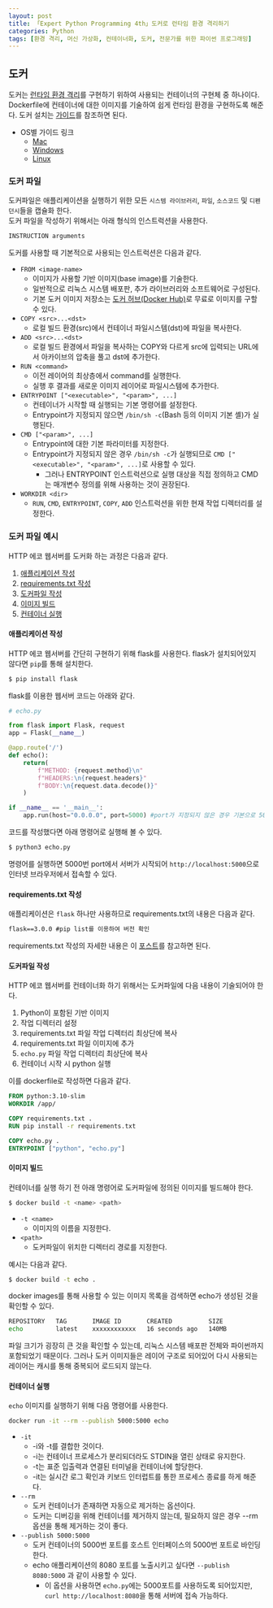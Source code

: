 ```yaml
---
layout: post
title: 「Expert Python Programming 4th」도커로 런타임 환경 격리하기
categories: Python
tags: [환경 격리, 머신 가상화, 컨테이너화, 도커, 전문가를 위한 파이썬 프로그래밍]
---
```

## 도커
도커는 [런타임 환경 격리](https://hyeonsuryu.github.io/python/2023/11/04/Expert-Python-Programming-4th-%EB%9F%B0%ED%83%80%EC%9E%84-%ED%99%98%EA%B2%BD-%EA%B2%A9%EB%A6%AC.html)를 구현하기 위하여 사용되는 컨테이너의 구현체 중 하나이다. Dockerfile에 컨테이너에 대한 이미지를 기술하여 쉽게 런타임 환경을 구현하도록 해준다. 도커 설치는 [가이드](https://www.docker.com/get-started)를 참조하면 된다.
* OS별 가이드 링크
	* [Mac](https://docs.docker.com/desktop/install/mac-install/)
	* [Windows](https://docs.docker.com/desktop/install/windows-install/)
	* [Linux](https://docs.docker.com/desktop/install/linux-install/)

### 도커 파일
도커파일은 애플리케이션을 실행하기 위한 모든 `시스템 라이브러리`, `파일`, `소스코드` 및 `디펜던시`들을 캡슐화 한다.  
도커 파일을 작성하기 위해서는 아래 형식의 인스트럭션을 사용한다.  
```bash
INSTRUCTION arguments
```
도커를 사용할 때 기본적으로 사용되는 인스트럭션은 다음과 같다.  
* `FROM <image-name>`
	* 이미지가 사용할 기반 이미지(base image)를 기술한다.
	* 일반적으로 리눅스 시스템 배포판, 추가 라이브러리와 소프트웨어로 구성된다.
	* 기본 도커 이미지 저장소는 [도커 허브(Docker Hub)](https://hub.docker.com)로 무료로 이미지를 구할 수 있다.
* `COPY <src>...<dst>`
	* 로컬 빌드 환경(src)에서 컨테이너 파일시스템(dst)에 파일을 복사한다.
* `ADD <src>...<dst>`
	* 로컬 빌드 환경에서 파일을 복사하는 COPY와 다르게 src에 입력되는 URL에서 아카이브의 압축을 풀고 dst에 추가한다.
* `RUN <command>`
	* 이전 레이어의 최상층에서 command를 실행한다.
	* 실행 후 결과를 새로운 이미지 레이어로 파일시스템에 추가한다.
* `ENTRYPOINT ["<executable>", "<param>", ...]`
	* 컨테이너가 시작할 때 실행되는 기본 명령어를 설정한다.
	* Entrypoint가 지정되지 않으면 `/bin/sh -c`(Bash 등의 이미지 기본 셸)가 실행된다.
* `CMD ["<param>", ...]`
	* Entrypoint에 대한 기본 파라미터를 지정한다.
	* Entrypoint가 지정되지 않은 경우 `/bin/sh -c`가 실행되므로 `CMD ["<executable>", "<param>", ...]`로 사용할 수 있다.
		* 그러나 ENTRYPOINT 인스트럭션으로 실행 대상을 직접 정의하고 CMD는 매개변수 정의를 위해 사용하는 것이 권장된다.
* `WORKDIR <dir>`
	* `RUN`, `CMD`, `ENTRYPOINT`, `COPY`, `ADD` 인스트럭션을 위한 현재 작업 디렉터리를 설정한다.  

### 도커 파일 예시
HTTP 에코 웹서버를 도커화 하는 과정은 다음과 같다.
1. [애플리케이션 작성](####애플리케이션-작성)
2. [requirements.txt 작성](####requirements.txt-작성)
3. [도커파일 작성](####도커파일-작성)
4. [이미지 빌드](####이미지-빌드)
5. [컨테이너 실행](####컨테이너-실행)

#### 애플리케이션 작성
HTTP 에코 웹서버를 간단히 구현하기 위해 flask를 사용한다. flask가 설치되어있지 않다면 `pip`를 통해 설치한다.
```bash
$ pip install flask
```
flask를 이용한 웹서버 코드는 아래와 같다.
```python
# echo.py

from flask import Flask, request
app = Flask(__name__)

@app.route('/')
def echo():
	return(
		f"METHOD: {request.method}\n"
		f"HEADERS:\n{request.headers}"
		f"BODY:\n{request.data.decode()}"
	)

if __name__ == '__main__':
	app.run(host="0.0.0.0", port=5000) #port가 지정되지 않은 경우 기본으로 5000번 포트를 사용하며, 필요시 변경할 수 있다.
```

코드를 작성했다면 아래 명령어로 실행해 볼 수 있다.
```bash
$ python3 echo.py
```
명령어를 실행하면 5000번 port에서 서버가 시작되어 `http://localhost:5000`으로 인터넷 브라우저에서 접속할 수 있다.

#### requirements.txt 작성
애플리케이션은 `flask` 하나만 사용하므로 requirements.txt의 내용은 다음과 같다.
``` requirements.txt
flask==3.0.0 #pip list를 이용하여 버전 확인
```
requirements.txt 작성의 자세한 내용은 이 [포스트](https://hyeonsuryu.github.io/python/2023/11/04/Expert-Python-Programming-4th-%EB%9F%B0%ED%83%80%EC%9E%84-%ED%99%98%EA%B2%BD-%EA%B2%A9%EB%A6%AC.html#h-%EB%94%94%ED%8E%9C%EB%8D%98%EC%8B%9C-%EA%B4%80%EB%A6%AC)를 참고하면 된다.

#### 도커파일 작성
HTTP 에코 웹서버를 컨테이너화 하기 위해서는 도커파일에 다음 내용이 기술되어야 한다.
1. Python이 포함된 기반 이미지
2. 작업 디렉터리 설정
3. requirements.txt 파일 작업 디렉터리 최상단에 복사
4. requirements.txt 파일 이미지에 추가
5. `echo.py` 파일 작업 디렉터리 최상단에 복사
6. 컨테이너 시작 시 python 실행  

이를 dockerfile로 작성하면 다음과 같다.
```dockerfile
FROM python:3.10-slim
WORKDIR /app/

COPY requirements.txt .
RUN pip install -r requirements.txt

COPY echo.py .
ENTRYPOINT ["python", "echo.py"]
```

#### 이미지 빌드
컨테이너를 실행 하기 전 아래 명령어로 도커파일에 정의된 이미지를 빌드해야 한다.
```bash
$ docker build -t <name> <path>
```
* `-t <name>`
	* 이미지의 이름을 지정한다.
* `<path>`
	* 도커파일이 위치한 디렉터리 경로를 지정한다.  

예시는 다음과 같다.
```bash
$ docker build -t echo .
```
docker images를 통해 사용할 수 있는 이미지 목록을 검색하면 echo가 생성된 것을 확인할 수 있다.
```bash
REPOSITORY   TAG       IMAGE ID       CREATED          SIZE
echo         latest    xxxxxxxxxxxx   16 seconds ago   140MB
```
파일 크기가 굉장히 큰 것을 확인할 수 있는데, 리눅스 시스템 배포판 전체와 파이썬까지 포함되었기 때문이다. 그러나 도커 이미지들은 레이어 구조로 되어있어 다시 사용되는 레이어는 캐시를 통해 중복되어 로드되지 않는다.

#### 컨테이너 실행
`echo` 이미지를 실행하기 위해 다음 명령어를 사용한다.
```bash
docker run -it --rm --publish 5000:5000 echo
```
* `-it`
	* -i와 -t를 결합한 것이다.
	* -i는 컨테이너 프로세스가 분리되더라도 STDIN을 열린 상태로 유지한다.
	* -t는 표준 입출력과 연결된 터미널을 컨테이너에 할당한다.
	* -it는 실시간 로그 확인과 키보드 인터럽트를 통한 프로세스 종료를 하게 해준다.
* `--rm`
	* 도커 컨테이너가 존재하면 자동으로 제거하는 옵션이다.
	* 도커는 디버깅을 위해 컨테이너를 제거하지 않는데, 필요하지 않은 경우 --rm 옵션을 통해 제거하는 것이 좋다.
* `--publish 5000:5000`
	* 도커 컨테이너의 5000번 포트를 호스트 인터페이스의 5000번 포트로 바인딩한다.
	* echo 애플리케이션의 8080 포트를 노출시키고 싶다면 `--publish 8080:5000` 과 같이 사용할 수 있다.
		* 이 옵션을 사용하면 `echo.py`에는 5000포트를 사용하도록 되어있지만, `curl http://localhost:8080`을 통해 서버에 접속 가능하다.
